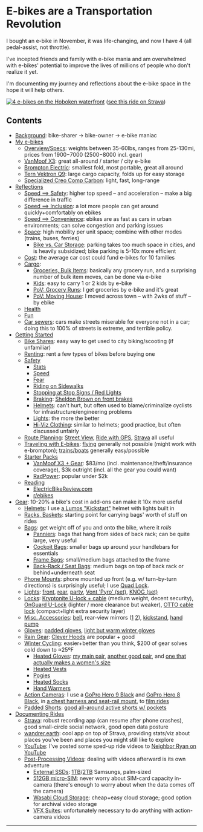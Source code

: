 # E-bikes are a Transportation Revolution
I bought an e-bike in November, it was life-changing, and now I have 4 (all pedal-assist, not throttle).

I've incepted friends and family with e-bike mania and am overwhelmed with e-bikes' potential to improve the lives of millions of people who don't realize it yet.

I'm documenting my journey and reflections about the e-bike space in the hope it will help others.

[![4 e-bikes on the Hoboken waterfront](https://user-images.githubusercontent.com/465045/109428064-3fbf0900-79c3-11eb-97c5-cd2662676563.png)][strava-ebike-day]
([see this ride on Strava][strava-ebike-day])

## Contents <a id="toc"></a>
- [Background](#background): bike-sharer → bike-owner → e-bike maniac
- [My e-bikes](#my-ebikes)
  - [Overview/Specs](#specs): weights between 35-60lbs, ranges from 25-130mi, prices from $1900-$7000 ($2500-$8000 incl. gear)
  - [VanMoof X3](#x3): great all-around / starter / city e-bike
  - [Brompton Electric](#e-brompton): smallest fold, most portable, great all around
  - [Tern Vektron Q9](#q9): large cargo capacity, folds up for easy storage
  - [Specialized Creo Comp Carbon](#creo): light, fast, long-range
- [Reflections](#revelations)
  - [Speed ⟹ Safety](#speed-safety): higher top speed – and acceleration – make a big difference in traffic
  - [Speed ⟹ Inclusion](#speed-inclusion): a lot more people can get around quickly+comfortably on ebikes
  - [Speed ⟹ Convenience](#speed-convenience): ebikes are as fast as cars in urban environments; can solve congestion and parking issues
  - [Space](#space): high mobility per unit space; combine with other modes (trains, buses, ferries)
    - [Bike vs. Car Storage](#bike-vs-car-storage): parking takes too much space in cities, and is heavily subsidized; bike parking is 5-10x more efficient
  - [Cost](#cost): the average car cost could fund e-bikes for 10 families
  - [Cargo](#cargo):
    - [Groceries, Bulk Items](#groceries): basically any grocery run, and a surprising number of bulk item moves, can be done via e-bike
    - [Kids](#kids): easy to carry 1 or 2 kids by e-bike
    - [PoV: Grocery Runs](#pov-grocery-runs): I get groceries by e-bike and it's great
    - [PoV: Moving House](#pov-moving-house): I moved across town – with 2wks of stuff – by ebike
  - [Health](#health)
  - [Fun](#fun)
  - [Car sewers](#car-sewers): cars make streets miserable for everyone not in a car; doing this to 100% of streets is extreme, and terrible policy.
- [Getting Started](#getting-started)
  - [Bike Shares](#bike-shares): easy way to get used to city biking/scooting (if unfamiliar)
  - [Renting](#renting): rent a few types of bikes before buying one
  - [Safety](#safety)
    - [Stats](#stats)
    - [Speed](#safety-speed)
    - [Fear](#fear)
    - [Riding on Sidewalks](#riding-on-sidewalks)
    - [Stopping at Stop Signs / Red Lights](#stopping-at-stops)
    - [Braking](#braking): [Sheldon Brown on front brakes][front brakes]
    - [Helmets](#helmets-safety): can't hurt, but often used to blame/criminalize cyclists for infrastructure/engineering problems
    - [Lights](#lights-safety): the more the better
    - [Hi-Viz Clothing](#hi-viz): similar to helmets; good practice, but often discussed unfairly
  - [Route Planning](#route-planning): [Street View](#street-view), [Ride with GPS](#ride-with-gps), [Strava](#strava-route-planning) all useful
  - [Traveling with E-bikes](#travel): [flying](#flying) generally not possible (might work with e-brompton); [trains/boats](#trains-boats) generally easy/possible
  - [Starter Packs](#starter-packs)
    - [VanMoof X3 + Gear](#vanmoof-x3-pack): $83/mo (incl. maintenance/theft/insurance coverage), $3k outright (incl. all the gear you could want)
    - [RadPower](#radpower): popular under $2k
  - [Reading](#reading)
    - [ElectricBikeReview.com](#ebr)
    - [r/ebikes](#r-ebikes)
- [Gear](#gear): 10-20% a bike's cost in add-ons can make it 10x more useful
  - [Helmets](#helmets): I use [a Lumos "Kickstart"][lumos helmet] helmet with lights built in
  - [Racks, Baskets](#racks-baskets): starting point for carrying bags' worth of stuff on rides
  - [Bags](#bags): get weight off of you and onto the bike, where it *rolls*
    - [Panniers](#panniers): bags that hang from sides of back rack; can be quite large, very useful
    - [Cockpit Bags](#cockpit-bags): smaller bags up around your handlebars for essentials
    - [Frame Bags](#top-tube-bags): small/medium bags attached to the frame
    - [Back-Rack / Seat Bags](#back-bags): medium bags on top of back rack or behind+underneath seat
  - [Phone Mounts](#phone-mounts): phone mounted up front (e.g. w/ turn-by-turn directions) is surprisingly useful; I use [Quad Lock].
  - [Lights](#lights): [front][amzn cygolite metro plus], [rear][amzn cygolite hotrod], [party][amzn party light], [Vont 'Pyro' (set)][amzn vont pyro light], [KNOG (set)][amzn knog lights]
  - [Locks](#locks): [Kryptonite U-lock + cable][amzn kryptonite evolution set] (medium weight, decent security), [OnGuard U-Lock][amzn onguard] (lighter / more clearance but weaker), [OTTO cable lock] (compact+light extra security layer)
  - [Misc. Accessories](#misc-accessories): [bell][amzn bell], rear-view mirrors ([1][amzn mirror] [2][amzn mirror 2]), [kickstand][amzn kickstand], [hand pump][amzn pump]
  - [Gloves](#gloves): [padded gloves][amzn MOREOK gloves], [light but warm winter gloves][Brooks gloves]
  - [Rain Gear](#rain-gear): [Clever Hoods] are popular + good
  - [Winter Cycling](#winter-cycling-gear): easier+better than you think, $200 of gear solves cold down to ≈25ºF
    - [Heated Gloves](#heated-gloves): [my main pair][velazzio gloves], [another good pair][luwatt gloves], and [one that actually makes a women's size][volt gloves]
    - [Heated Vests](#heated-vests)
    - [Pogies](#pogies)
    - [Heated Socks](#heated-socks)
    - [Hand Warmers](#hand-warmers)
  - [Action Cameras](#action-cameras): I use a [GoPro Hero 9 Black] and [GoPro Hero 8 Black], in [a chest harness and seat-rail mount](#camera-mounts), to [film rides][washington bridge tweet]
  - [Padded Shorts](#padded-shorts): [good all-around active shorts w/ pockets][amzn BALEAF shorts]
- [Documenting Rides](#documenting-rides)
  - [Strava](#strava): robust recording app (can resume after phone crashes), good small-circle social network, good open data posture
  - [wandrer.earth](#wandrer.earth): cool app on top of Strava, providing stats/viz about places you've been and places you might still like to explore
  - [YouTube](#youtube): I've posted some sped-up ride videos to [Neighbor Ryan on YouTube][Neighbor Ryan YouTube]
  - [Post-Processing Videos](#post-processing): dealing with videos afterward is its own adventure
    - [External SSDs](#ssds): [1TB][amzn 1TB SSD]/[2TB][amzn 2TB SSD] Samsungs, palm-sized
    - [512GB micro-SIM](#sim): never worry about SIM-card capacity in-camera (there's enough to worry about when the data comes off the camera)
    - [Wasabi Cloud Storage](#wasabi): cheap+easy cloud storage; good option for archival video storage
    - [VFX Suites](#vfx): unfortunately necessary to do anything with action-camera videos

<!-- - [Favorite Rides](#favorite-rides)
- [Proselytization](#proselytization)
  - [War on Cars](#war-on-cars)
  - [macho cycling culture](#macho-cycling-culture)
  - [vehicular cycling](#vehicular-cycling)
  - [Car Culture](#car-culture)
    - [Cost](#car-cost)
    - [Traffic Violence](#traffic-violence)
    - [Air Pollution](#air-pollution)
    - [Noise Pollution](#noise-pollution)
    - [CO₂ emissions](#co2-emissions)
    - [Auto Industry](#auto-industry)
  - [Counting Cars](#counting-cars)
 -->


-------

<!-- ## Proselytization

### War on Cars <a id="war-on-cars"></a>

#### Parking
(multiple economic sectors now involve near-constant double-parking, because for some reason we decided that >50% of every street should be free car storage), 

#### Noise
sonyc
horns are loud
(and buck all other social norms around acceptable levels of noise pollution) of The obnoxiousness-radius honks are disruptive
 -->

[Tern Vektron Q9]: https://www.ternbicycles.com/us/bikes/471/vektron-q9
[VanMoof X3]: https://www.vanmoof.com/en-US/x3
[Brompton Electric]: https://us.brompton.com/bikes/brompton-electric

[VanMoof financing]: https://www.vanmoof.com/en-US/payment-plans
[VanMoof test ride]: https://www.vanmoof.com/en-US/test-rides
[VanMoof bike hunters]: https://www.vanmoof.com/en-US/test-rides
[VanMoof PowerBank]: https://www.vanmoof.com/en-US/electric-bikes/powerbank
[VanMoof peace of mind]: https://www.vanmoof.com/en-US/peace-of-mind

[hybrid]: https://www.cyclingweekly.com/group-tests/hybrid-bikes-buyers-guide-206065
[citibike]: https://www.citibikenyc.com/
[new-car-cost]: https://www.cnet.com/roadshow/news/average-new-car-price-2020
[cgp-grey-traffic]: https://www.youtube.com/watch?v=iHzzSao6ypE
[ebike-classes]: https://www.wired.com/story/guide-to-ebike-classes/
[oonee]: https://www.ooneepod.com/
[oonee pod]: https://www.ooneepod.com/product
[oonee mini]: https://www.ooneepod.com/mini
[yepp-maxi]: https://www.thule.com/en-us/child-bike-seats/rear-mounted-child-bike-seats/thule-yepp-maxi-_-12020232
[school-run]: TODO
[car-cost-800-mo]: https://www.motor1.com/news/370609/average-american-monthly-car-spendings/
[jc-hoboken-citibike]: https://www.nj.com/hudson/2021/02/hoboken-jersey-city-take-final-steps-toward-a-merged-citi-bike-system.html
[ebr]: https://electricbikereview.com/
[ebr-creo]: https://electricbikereview.com/specialized/turbo-creo-sl-comp-carbon-evo/
[ebr-vanmoof]: https://electricbikereview.com/brand/vanmoof/
[ebr-specialized]: https://electricbikereview.com/brand/specialized/
[ebr-q9]: https://electricbikereview.com/tern/vektron-q9/

[ryan-strava]: https://www.strava.com/athletes/66030652
[strava-ebike-day]: https://www.strava.com/activities/4862580295
[strava-vanmoof-move]: https://www.strava.com/activities/4777398862
[strava-vanmoof-move-back]: https://www.strava.com/activities/4820311973

[mellow-bike-westchester]: https://bit.ly/mellowbikewestchester
[mellow-bike-chicago]: https://mellowbikemap.com/

[rwgps]: https://ridewithgps.com
[rwgps-bridge-loop]: https://ridewithgps.com/trips/51461847

[ny22-streetview]: https://www.google.com/maps/@41.0907942,-73.7488006,3a,62.4y,78.16h,86.46t/data=!3m6!1e1!3m4!1sYvNGcVjsn2qqfjm5pxw0wg!2e0!7i16384!8i8192!5m1!1e3
[ny22-gmaps]: https://www.google.com/maps/@41.0890094,-73.748844,15.56z/data=!5m1!1e3

[OSM]: https://www.openstreetmap.org/#map=5/38.007/-95.844

[desire paths]: https://en.wikipedia.org/wiki/Desire_path
[Idaho stop]: https://en.wikipedia.org/wiki/Idaho_stop
[LoAC-tips]: https://www.bikeleague.org/content/smart-cycling-tips-0

[vehicular-cycling]: https://en.wikipedia.org/wiki/Vehicular_cycling

[revelate jerrycan]: https://www.revelatedesigns.com/index.cfm/store.catalog/cockpit/Jerrycan
[revelate feedbag]: https://www.revelatedesigns.com/index.cfm/store.catalog/cockpit/MountainFeedbag
[revelate mag-tank]: https://www.revelatedesigns.com/index.cfm/store.catalog/cockpit/Magtank
[revelate mag-tank 2000]: https://www.revelatedesigns.com/index.cfm/store.catalog/cockpit/magtank2000
[revelate tangle]: https://www.revelatedesigns.com/index.cfm/store.catalog/frame-bags/TangleFrameBag

[vanmoof rear carrier]: https://www.vanmoof.com/shop/en_us/accessories/x3-rear-carrier
[vanmoof front basket]: https://www.vanmoof.com/shop/en_us/accessories/x3-front-waitress-carrier
[bungee cable set]: https://www.amazon.com/gp/product/B00S7HKJ1I/

[Ortlieb Back-Roller Classics]: https://www.rei.com/product/885299/ortlieb-back-roller-classic-panniers-pair
[Ortlieb Sport-Roller Classics]: https://www.ortlieb.com/usa_en/sport-roller-classic+F6310
[wirecutter-ortlieb]: https://www.nytimes.com/wirecutter/reviews/best-bike-rack-basket-panniers/#a-tough-as-nails-gear-hauler-ortlieb-back-roller-classic
[tern bucketload panniers]: https://www.ternbicycles.com/us/accessories/472/bucketload-pannier
[tern holdem basket]: https://www.ternbicycles.com/us/accessories/471/hold-em-basket
[tern market basket]: https://www.ternbicycles.com/us/accessories/471/market-basket
[vanmoof-small-panniers]: https://www.vanmoof.com/shop/en_nl/vanmoof-rockbros-pannier-bag-black
[Banjo Brothers Market Panniers]: https://www.amazon.com/gp/product/B003D4GS74/
[backpack-pannier]: https://www.amazon.com/gp/product/B07Q26854B/

[Clever Hood "Rover" Capes]: https://cleverhood.com/shop/rainwear/rain-capes/rover-rain-cape/
[quadlock-out-front-mount]: https://www.quadlockcase.com/collections/shop-mounts/products/out-front-mount?variant=13538735095883
[quadlock-lever]: https://www.quadlockcase.com/collections/shop-mounts/products/colored-lever-out-front-mount
[wirecutter-quadlock]: https://www.nytimes.com/wirecutter/reviews/best-bike-phone-mount/
[quadlock-pixel-5-case]: https://www.quadlockcase.com/collections/pixel-5/products/case-all-pixel-devices?variant=32873800630347

[auto-externalities]: https://en.wikipedia.org/wiki/Externalities_of_automobiles
[ice-parkas]: https://twitter.com/Ollie_Cycles/status/1160537625347940353

[arris-vest-men]: https://www.amazon.com/gp/product/B07NW4LK62/
[arris-vest-women]: https://www.amazon.com/gp/product/B07VKLKSYV/

[hand-warmers-box]: https://www.amazon.com/gp/product/B0007ZF4OA/

[near-misses]: TODO
[car-trip-length]: TODO
[radpower-150mm]: https://techcrunch.com/2021/02/04/rad-power-bikes-raises-150-million-as-electric-bike-sales-boom/
  

[zip ties 8"]: https://www.amazon.com/gp/product/B00YARIYL6/
[zip ties 14"]: https://www.amazon.com/gp/product/B00YARJ14A/
[OTTO cable lock]: https://www.amazon.com/gp/product/B0799DBYBH/

[amzn bell]: https://www.amazon.com/gp/product/B07DFF49R4/

[spurcycle-bell]: https://www.spurcycle.com/products/better-bicycle-bell
[amzn mirror]: https://www.amazon.com/gp/product/B07G5H2RSM/
[amzn mirror 2]: https://www.amazon.com/gp/product/B07V5DJR8Z/
[amzn kickstand]: https://www.amazon.com/gp/product/B00LNLXML4/
[amzn pump]: https://www.amazon.com/gp/product/B008R5MDQE/
[amzn party light]: https://www.amazon.com/gp/product/B07G36BT9P/
[amzn party light 2]: https://www.amazon.com/gp/product/B07L5R98KG/
[amzn wheel lights]: https://www.amazon.com/gp/product/B01M5ATP5Y/
[amzn vont pyro light]: https://www.amazon.com/gp/product/B078TB9TMK/

[velazzio gloves]: https://www.amazon.com/gp/product/B07YBW4LCL/
[luwatt gloves]: https://www.amazon.com/gp/product/B07YYNJ4JQ/
[volt gloves]: https://voltheat.com/collections/heated-gloves/products/all-purpose-womens-7v-heated-gloves

[amzn cygolite metro plus]: https://www.amazon.com/gp/product/B07544KPJL/
[amzn cygolite hotrod]: https://www.amazon.com/gp/product/B07YFDFXY4/
[amzn knog lights]: https://www.amazon.com/KNOG-12144-Plus-Twinpack-Black/dp/B07CYNMD6M/

[amzn MOREOK gloves]: https://www.amazon.com/gp/product/B07B3PX6TC/
[Brooks gloves]: https://www.jackrabbit.com/brooks-lsd-thermal-glove---color%3A-black-size%3A-s/609465426438.html
[amzn BALEAF shorts]: https://www.amazon.com/gp/product/B07WSBTQH7/

[Clever Hoods]: https://cleverhood.com/

[amzn 1TB SSD]: https://www.amazon.com/gp/product/B073H552FJ/
[amzn 2TB SSD]: https://www.amazon.com/gp/product/B0874XWW23/
[amzn 512GB micro-SIM]: https://www.amazon.com/SAMSUNG-Select-microSDXC-Adapter-MB-ME512HA-dp-B0887CHVFF/dp/B0887CHVFF/
[wasabi]: https://wasabi.com/
[fcp]: https://www.apple.com/final-cut-pro/

[LRU cache]: https://en.wikipedia.org/wiki/Cache_replacement_policies#Least_recently_used_(LRU)
[Quad Lock]: https://www.quadlockcase.com/

[r/vanmoof]: https://www.reddit.com/r/VanMoof/
[r/brompton]: https://www.reddit.com/r/Brompton/
[tern atlas rack]: https://www.ternbicycles.com/us/tech/471/atlas-v-rack
[topeak explorer rack]: https://www.topeak.com/us/en/products/247-MTB-&-700C-Touring-Racks/151-EXPLORER-(DISC)-(W--SPRING)
[Revelate]: https://revelatedesigns.com/

[amzn kryptonite evolution]: https://www.amazon.com/dp/B06XCP8Y8S/
[amzn kryptonite cable]: https://www.amazon.com/dp/B000NORUJW/
[amzn kryptonite evolution set]: https://www.amazon.com/dp/B06XZT8KZ1/
[amzn onguard]: https://www.amazon.com/gp/product/B008OHBE8S/

[wirecutter bike locks]: https://www.nytimes.com/wirecutter/reviews/best-bike-lock/
[bike index]: https://bikeindex.org/stolen
[amzn kryptonite new york]: https://www.amazon.com/dp/B06XCMWW9H/
[kryptonite chain]: https://www.backcountry.com/kryptonite-new-york-fahgettaboudit-chain-1410-and-ny-disc-lock
[twitter vanmoof theft]: https://twitter.com/TheJakeSchmidt/status/1362549515488800768
[vanmoof bike hunters]: https://www.vanmoof.com/shop/en_it/bikehunters
[Velosurance]: https://velosurance.com/
[ABUS frame locks]: https://mobil.abus.com/uk/on-road/Locks/Frame-Locks
[front brakes]: https://www.sheldonbrown.com/brakturn.html

[@CarHelmets]: https://twitter.com/CarHelmets
[motorist helmets]: https://colvilleandersen.medium.com/the-case-for-motorist-helmets-d1d6c4ae3ed2
[helmet amsterdam tweet]: https://twitter.com/CarHelmets/status/1169663862133547008
[helmet passing 1]: https://helmets.org/walkerstudy.htm
[helmet passing 2]: https://www.bicycling.com/news/a25358099/drivers-give-helmet-cyclists-less-room/
[streetsblog motorist helmets]: https://nyc.streetsblog.org/2020/01/28/op-ed-yes-gov-cuomo-car-helmets-could-save-lives/
[douglas bike]: http://douglas.malnati.com/2020/08/21/hey-check-out-my-bike/

[washington bridge tweet]: https://twitter.com/RunsAsCoded/status/1369745569120464903
[amzn gopro kit]: https://www.amazon.com/gp/product/B01171X0UW/
[GoPro Hero 9 Black]: https://gopro.com/en/us/shop/cameras/hero9-black/CHDHX-901-master.html
[GoPro Hero 8 Black]: https://gopro.com/en/us/shop/cameras/hero8-black/CHDHX-801-master.html
[GoPro Hero 5 Session]: https://www.amazon.com/GoPro-HERO5-Session-Waterproof-Digital/dp/B01LZTLCFX
[amzn tripod adapter]: https://www.amazon.com/gp/product/B01BWDH7O0/
[amzn j-hooks]: https://www.amazon.com/gp/product/B01N5OZYVU/
[amzn gold tripod adapter]: https://www.amazon.com/gp/product/B00FI9VISQ/
[amzn large tripod]: https://www.amazon.com/gp/product/B075ZHTHD5/
[amzn small tripod]: https://www.amazon.com/gp/product/B081DYTR9J/
[amzn foldy tripod]: https://www.amazon.com/gp/product/B081DYTR9J/
[amzn 3xUSB-C cable]: https://www.amazon.com/gp/product/B08GY7FBHZ/
[amzn pink hi-viz vest]: https://www.amazon.com/gp/product/B06VTPF73Z/
[amzn custom hi-viz vest]: https://www.amazon.com/gp/product/B07VQ1HBVV/
[amzn seat-rail mount]: https://www.amazon.com/gp/product/B07SRXFG2Q
  
[SCF 10th st pothole]: https://seeclickfix.com/issues/9320300#comment-29145140
[hoboken xwalk tweet]: https://twitter.com/RunsAsCoded/status/1363511098562011137

[ODIER neoprene]: https://www.amazon.com/gp/product/B077SY7J6F/
[ODIER fleece]: https://www.amazon.com/gp/product/B08M41KGZ8/

[Bicycling and feminism]: https://en.wikipedia.org/wiki/Bicycling_and_feminism
[annual Citibike membership]: https://www.citibikenyc.com/pricing/annual
[amzn Giro helmet]: https://www.amazon.com/gp/product/B015YW31P4/
[lumos helmet]: https://lumoshelmet.co/products/lumos-kickstart
  
[NYC DOT crash data]: https://www1.nyc.gov/html/dot/html/bicyclists/bikestats.shtml#crashdata
[Wiki bicycle safety]: https://en.wikipedia.org/wiki/Bicycle_safety
[curbed helmet mandates]: https://www-curbed-com.cdn.ampproject.org/v/s/www.curbed.com/amp/2021/06/bicycle-helmet-laws-new-york-felder.html?amp_gsa=1&amp_js_v=a6&usqp=mq331AQFKAGwASA%3D#amp_tf=From%20%251%24s&aoh=16233527802479&csi=0&referrer=https%3A%2F%2Fwww.google.com&ampshare=https%3A%2F%2Fwww.curbed.com%2F2021%2F06%2Fbicycle-helmet-laws-new-york-felder.html
  
[Redbeard Bikes]: https://g.page/RedbeardBikes
[Bfold]: https://goo.gl/maps/BTfhfQWMpm5BVMt97
[Propel BK]: https://g.page/propel-bikes-brooklyn
[Propel YouTube]: https://www.youtube.com/user/LIElectricBikes
[VanMoof BK]: https://goo.gl/maps/b5TaiV4eEhpiEmk77
[RadWagon]: https://www.radpowerbikes.com/products/radwagon-electric-cargo-bike
[Vado 4.0 SL EQ]: https://www.specialized.com/us/en/turbo-vado-sl-4-0-eq/p/170202
[Vado 4.0 SL EQ Step-through]: https://www.specialized.com/us/en/turbo-vado-sl-4-0-step-through-eq/p/188206
[Vado 5.0 SL EQ]: https://www.specialized.com/us/en/turbo-vado-sl-5-0-eq/p/154892
[Greenpath]: https://goo.gl/maps/Tvo7Hm1KHjgHFgc57
[Carbo Model X]: https://ridecarbo.com/products/carbo-model-x
[Qualisports Dolphin]: https://www.qualisports.us/products/dolphin
[Gocycle]: https://gocycle.com/

[nextcity.org paris women biking]: https://nextcity.org/daily/entry/how-new-york-and-paris-got-women-into-the-bike-saddle
[NYT women biking covid]: https://www.nytimes.com/2020/10/07/nyregion/nyc-biking-covid-women.html

[Specialized Turbo Creo SL Comp Carbon]: https://www.specialized.com/us/en/turbo-creo-sl-comp-carbon/p/184435?color=300465-184435

[Creo]: https://www.specialized.com/turbo-creo
[Levo]: https://www.specialized.com/turbo-levo
[Vado]: https://www.specialized.com/turbo-vado
[Como]: https://www.specialized.com/turbo-como
[Creo SL]: https://www.specialized.com/turbo-creo-sl
[Levo SL]: https://www.specialized.com/turbo-levo-sl
[Vado SL]: https://www.specialized.com/turbo-vado-sl
[Como SL]: https://www.specialized.com/turbo-como-sl
[range extender]: https://www.specialized.com/us/en/sl-range-extender-battery/p/173733
[Specialized Future Shock]: https://www.specialized.com/us/en/future-shock

[Harbor Ring]: https://harborring.org/
[RadPower]: https://www.radpowerbikes.com/collections/electric-bikes

[8L "Terrapin"]: https://www.revelatedesigns.com/index.cfm/store.catalog/seat-bags/Terrapin8L
[16L "Spinelock"]: https://www.revelatedesigns.com/index.cfm/store.catalog/seat-bags/Spinelock16
[Topeak Aero Wedge seat bag]: https://www.amazon.com/Topeak-TC2261B-Wedge-Strap-Medium/dp/B000FIE45O
[Topeak MTX Trunk Bag Dx]: https://www.amazon.com/gp/product/B0187ZRLX8/

[Neighbor Ryan YouTube]: https://www.youtube.com/channel/UCUEDi4kDGExvmx0g0gkVwkA/videos

[TSA battery limit]: https://www.tsa.gov/travel/security-screening/whatcanibring/items/lithium-batteries-more-100-watt-hours
[brompton overhead bin]: https://www.google.com/search?q=brompton+overhead+bin&tbm=isch
[amtrak bike faq]: https://www.amtrak.com/bike-faqs
[Port Authority e-bike ban]: https://nyc.streetsblog.org/2021/06/23/the-path-train-just-quietly-banned-e-bikes-at-all-times/
[metro-north bike policy]: https://new.mta.info/guides/bikes/bike-permit-regulations-mnr
[Port Authority ebike ambiguity]: https://twitter.com/PATHTrain/status/1407700154325606404
[Fiido D11]: https://www.fiido.com/products/fiido-d11
  
[propel bosch powerpack 400]: https://propelbikes.com/product/bosch-powerpack-400wh-performance-line-downtube-battery-html/
[propel bosch powerpack 500]: https://propelbikes.com/product/bosch-powerpack-500wh/
[Brompton extra battery]: https://www.condorcycles.com/products/brompton-8-55ah-battery-for-electric-bike
[Brompton city bag]: https://us.brompton.com/catalogue/bags/electric-bags/city-bag-for-brompton-electric
[Specialized Y-cable]: https://www.specialized.com/us/en/turbo-sl-y-charger-cable/p/173737
[Specialized bottle cage]: https://www.specialized.com/us/en/zee-cage-ii--left/p/171461
[Specialized range extender cable]: https://www.specialized.com/us/en/sl-range-extender-cable-220mm-road/p/173736
[Revelate egress pocket]: https://www.revelatedesigns.com/index.cfm/store.catalog/Handlebar/EgressPocket
[Conti tubes]: https://www.amazon.com/Continental-Bicycle-700x20-25-Presta-Bundle/dp/B01FG3PJ24
[Tern bucketload panniers]: https://www.ternbicycles.com/us/accessories/472/bucketload-pannier
[Rad battery]: https://www.radpowerbikes.com/products/rad-battery-pack-2021
[Rad accessories]: https://www.radpowerbikes.com/collections/accessories
[Brompton rack]: https://www.clevercycles.com/brompton-rack-complete-with-4-rollers-and-15785114.html
[Topeak multi-tool]: https://www.amazon.com/gp/product/B000FIE49A

[CO2 cartridges]: https://www.amazon.com/Gorilla-Force-Cartridges-Threaded-Pack/dp/B07GVS8JYF/

[TechCrunch VanMoof review]: https://techcrunch.com/2021/07/16/vanmoof-x3-review-e-bike/
[PC Mag VanMoof review]: https://www.pcmag.com/reviews/vanmoof-x3-electric-bike
[Wired VanMoof review]: https://www.wired.com/review/vanmoof-s3/
